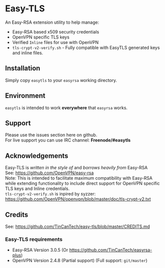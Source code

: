 # Easy-TLS
An Easy-RSA extension utility to help manage:
+ Easy-RSA based x509 security credentials
+ OpenVPN specific TLS keys
+ Verified `Inline` files for use with OpenVPN
+ `tls-crypt-v2-verify.sh` - Fully compatible with EasyTLS generated keys and inline files.

## Installation
Simply copy `easytls` to your `easyrsa` working directory.

## Environment
`easytls` is intended to work **everywhere** that `easyrsa` works.

## Support
Please use the issues section here on github. <br>
For live support you can use IRC channel: **Freenode/#easytls**

## Acknowledgements
Easy-TLS is *written in the style of* and *borrows heavily from* Easy-RSA <br>
See: https://github.com/OpenVPN/easy-rsa <br>
Note: This is intended to facilitate maximum compatibility with Easy-RSA while extending functionality to include direct support for OpenVPN specific TLS keys and Inline credentials. <br>
`tls-crypt-v2-verify.sh` is inpired by syzzer: https://github.com/OpenVPN/openvpn/blob/master/doc/tls-crypt-v2.txt

## Credits
See: https://github.com/TinCanTech/easy-tls/blob/master/CREDITS.md

### Easy-TLS requirements
+ Easy-RSA Version 3.0.5 (Or https://github.com/TinCanTech/easyrsa-plus)
+ OpenVPN Version 2.4.8 (Partial support) (Full support: `git/master`)
